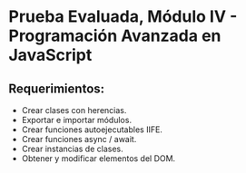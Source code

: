 # Prueba Evaluada, Módulo IV - Programación Avanzada en JavaScript

## Requerimientos:
- Crear clases con herencias.
- Exportar e importar módulos.
- Crear funciones autoejecutables IIFE.
- Crear funciones async / await.
- Crear instancias de clases.
- Obtener y modificar elementos del DOM.
